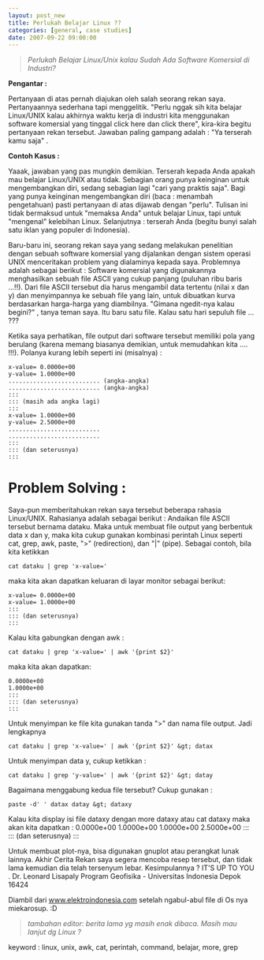 ```yaml
--- 
layout: post_new
title: Perlukah Belajar Linux ??
categories: [general, case studies]
date: 2007-09-22 09:00:00
---
```


> *Perlukah Belajar Linux/Unix kalau Sudah  Ada Software Komersial di Industri?*

**Pengantar :**

Pertanyaan di atas pernah diajukan oleh salah seorang rekan saya. Pertanyaannya sederhana tapi menggelitik. "Perlu nggak sih kita belajar Linux/UNIX kalau akhirnya waktu kerja di industri kita menggunakan software komersial yang tinggal click here dan click there", kira-kira begitu pertanyaan rekan tersebut. Jawaban paling gampang adalah : "Ya terserah kamu saja" .


**Contoh Kasus :**

Yaaak, jawaban yang pas mungkin demikian. Terserah kepada Anda apakah mau belajar Linux/UNIX atau tidak. Sebagian orang punya keinginan untuk mengembangkan diri, sedang sebagian lagi "cari yang praktis saja". Bagi yang punya keinginan mengembangkan diri (baca : menambah pengetahuan) pasti pertanyaan di atas dijawab dengan "perlu".
Tulisan ini tidak bermaksud untuk "memaksa Anda" untuk belajar Linux, tapi untuk "mengenal" kelebihan Linux. Selanjutnya : terserah Anda (begitu bunyi salah satu iklan yang populer di Indonesia).

Baru-baru ini, seorang rekan saya yang sedang melakukan penelitian dengan sebuah software komersial yang dijalankan dengan sistem operasi UNIX menceritakan problem yang dialaminya kepada saya. Problemnya adalah sebagai berikut : Software komersial yang digunakannya menghasilkan sebuah file ASCII yang cukup panjang (puluhan ribu baris ...!!). Dari file ASCII tersebut dia harus mengambil data tertentu (nilai x dan y) dan menyimpannya ke sebuah file yang lain, untuk dibuatkan kurva berdasarkan harga-harga yang diambilnya. "Gimana ngedit-nya kalau begini?" , tanya teman saya. Itu baru satu file. Kalau satu hari sepuluh file ... ???

Ketika saya perhatikan, file output dari software tersebut memiliki pola yang berulang (karena memang biasanya demikian, untuk memudahkan kita .... !!!). Polanya kurang lebih seperti ini (misalnya) :
	
	x-value= 0.0000e+00
	y-value= 1.0000e+00
	.......................... (angka-angka)
	.......................... (angka-angka)
	:::
	::: (masih ada angka lagi)
	:::
	x-value= 1.0000e+00
	y-value= 2.5000e+00
	..........................
	..........................
	:::
	::: (dan seterusnya)
	:::

 Problem Solving :
==================

Saya-pun memberitahukan rekan saya tersebut beberapa rahasia Linux/UNIX. Rahasianya adalah sebagai berikut : Andaikan file ASCII tersebut bernama dataku. Maka untuk membuat file output yang berbentuk data x dan y, maka kita cukup gunakan kombinasi perintah Linux seperti cat, grep, awk, paste, "&gt;" (redirection), dan "|" (pipe).
Sebagai contoh, bila kita ketikkan

	cat dataku | grep 'x-value='

maka kita akan dapatkan keluaran di layar monitor sebagai berikut:

	x-value= 0.0000e+00
	x-value= 1.0000e+00
	:::
	::: (dan seterusnya)
	:::

Kalau kita gabungkan dengan awk :
	
	cat dataku | grep 'x-value=' | awk '{print $2}'

maka kita akan dapatkan:

	0.0000e+00
	1.0000e+00
	:::
	::: (dan seterusnya)
	:::

Untuk menyimpan ke file kita gunakan tanda "&gt;" dan nama file output. Jadi lengkapnya
	
	cat dataku | grep 'x-value=' | awk '{print $2}' &gt; datax

Untuk menyimpan data y, cukup ketikkan :

	cat dataku | grep 'y-value=' | awk '{print $2}' &gt; datay

Bagaimana menggabung kedua file tersebut? Cukup gunakan :
	
	paste -d' ' datax datay &gt; dataxy

Kalau kita display isi file dataxy dengan more dataxy atau cat dataxy maka akan kita dapatkan :
	0.0000e+00 1.0000e+00
	1.0000e+00 2.5000e+00
	:::
	::: (dan seterusnya)
	:::

Untuk membuat plot-nya, bisa digunakan gnuplot atau perangkat lunak lainnya.
Akhir Cerita
Rekan saya segera mencoba resep tersebut, dan tidak lama kemudian dia telah tersenyum lebar. Kesimpulannya ? IT'S UP TO YOU .
Dr. Leonard Lisapaly
Program Geofisika - Universitas Indonesia
Depok 16424

Diambil dari  www.elektroindonesia.com setelah ngabul-abul file di Os nya miekarosup. :D

> *tambahan editor: berita lama yg masih enak dibaca. Masih mau lanjut dg Linux ?*

keyword : linux, unix, awk, cat, perintah, command, belajar, more, grep
